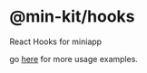 # @min-kit/hooks

React Hooks for miniapp

go [here](https://github.com/rexerwang/min-kit/tree/main/packages/example) for more usage examples.
